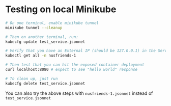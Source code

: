 # Testing on local Minikube

```bash
# On one terminal, enable minikube tunnel
minikube tunnel --cleanup

# Then on another terminal, run:
kubecfg update test_service.jsonnet

# Verify that you have an External IP (should be 127.0.0.1) in the Service created
kubectl get all -n nusfriends-1

# Then test that you can hit the exposed container deployment
curl localhost:8080 # expect to see "hello world" response

# To clean up, just run
kubecfg delete test_service.jsonnet
```

You can also try the above steps with `nusfriends-1.jsonnet` instead of `test_service.jsonnet`
